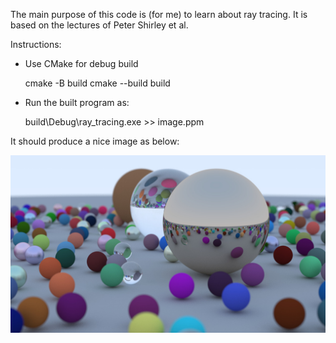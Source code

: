 The main purpose of this code is (for me) to learn about ray tracing. It is based on the lectures of Peter Shirley et al.

Instructions:

- Use CMake for debug build

  cmake -B build
  cmake --build build

- Run the built program as:

  build\Debug\ray_tracing.exe >> image.ppm

It should produce a nice image as below:

![image](https://github.com/tqv-notes/ray_tracing/blob/main/image.jpg)

